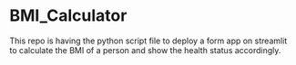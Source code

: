 # BMI_Calculator
This repo is having the python script file to deploy a form app on streamlit to calculate the BMI of a person and show the health status accordingly.
